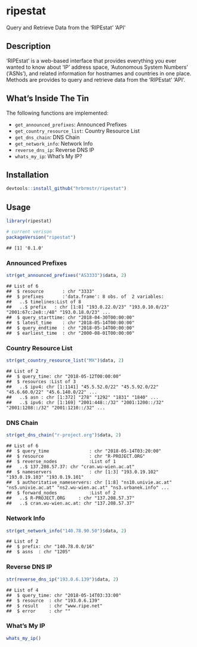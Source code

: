 
# ripestat

Query and Retrieve Data from the ‘RIPEstat’ ‘API’

## Description

‘RIPEstat’ is a web-based interface that provides everything you ever
wanted to know about ‘IP’ address space, ‘Autonomous System Numbers’
(‘ASNs’), and related information for hostnames and countries in one
place. Methods are provides to query and retrieve data from the
‘RIPEstat’ ‘API’.

## What’s Inside The Tin

The following functions are implemented:

  - `get_announced_prefixes`: Announced Prefixes
  - `get_country_resource_list`: Country Resource List
  - `get_dns_chain`: DNS Chain
  - `get_network_info`: Network Info
  - `reverse_dns_ip`: Reverse DNS IP
  - `whats_my_ip`: What’s My IP?

## Installation

``` r
devtools::install_github("hrbrmstr/ripestat")
```

## Usage

``` r
library(ripestat)

# current verison
packageVersion("ripestat")
```

    ## [1] '0.1.0'

### Announced Prefixes

``` r
str(get_announced_prefixes("AS3333")$data, 2)
```

    ## List of 6
    ##  $ resource       : chr "3333"
    ##  $ prefixes       :'data.frame': 8 obs. of  2 variables:
    ##   ..$ timelines:List of 8
    ##   ..$ prefix   : chr [1:8] "193.0.22.0/23" "193.0.10.0/23" "2001:67c:2e8::/48" "193.0.18.0/23" ...
    ##  $ query_starttime: chr "2018-04-30T00:00:00"
    ##  $ latest_time    : chr "2018-05-14T00:00:00"
    ##  $ query_endtime  : chr "2018-05-14T00:00:00"
    ##  $ earliest_time  : chr "2000-08-01T00:00:00"

### Country Resource List

``` r
str(get_country_resource_list("MX")$data, 2)
```

    ## List of 2
    ##  $ query_time: chr "2018-05-12T00:00:00"
    ##  $ resources :List of 3
    ##   ..$ ipv4: chr [1:1141] "45.5.52.0/22" "45.5.92.0/22" "45.6.60.0/22" "45.6.140.0/22" ...
    ##   ..$ asn : chr [1:372] "278" "1292" "1831" "1840" ...
    ##   ..$ ipv6: chr [1:169] "2001:448::/32" "2001:1200::/32" "2001:1208::/32" "2001:1210::/32" ...

### DNS Chain

``` r
str(get_dns_chain("r-project.org")$data, 2)
```

    ## List of 6
    ##  $ query_time               : chr "2018-05-14T03:20:00"
    ##  $ resource                 : chr "R-PROJECT.ORG"
    ##  $ reverse_nodes            :List of 1
    ##   ..$ 137.208.57.37: chr "cran.wu-wien.ac.at"
    ##  $ nameservers              : chr [1:3] "193.0.19.102" "193.0.19.103" "193.0.19.101"
    ##  $ authoritative_nameservers: chr [1:8] "ns10.univie.ac.at" "ns5.univie.ac.at" "ns2.wu-wien.ac.at" "ns3.urbanek.info" ...
    ##  $ forward_nodes            :List of 2
    ##   ..$ R-PROJECT.ORG     : chr "137.208.57.37"
    ##   ..$ cran.wu-wien.ac.at: chr "137.208.57.37"

### Network Info

``` r
str(get_network_info("140.78.90.50")$data, 2)
```

    ## List of 2
    ##  $ prefix: chr "140.78.0.0/16"
    ##  $ asns  : chr "1205"

### Reverse DNS IP

``` r
str(reverse_dns_ip("193.0.6.139")$data, 2)
```

    ## List of 4
    ##  $ query_time: chr "2018-05-14T03:33:00"
    ##  $ resource  : chr "193.0.6.139"
    ##  $ result    : chr "www.ripe.net"
    ##  $ error     : chr ""

### What’s My IP

``` r
whats_my_ip()
```
